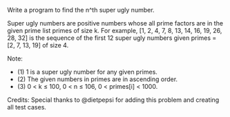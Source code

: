 Write a program to find the n^th super ugly number.

Super ugly numbers are positive numbers whose all prime factors are in the given prime list primes of size k. For example, [1, 2, 4, 7, 8, 13, 14, 16, 19, 26, 28, 32] is the sequence of the first 12 super ugly numbers given primes = [2, 7, 13, 19] of size 4.

Note:

- (1) 1 is a super ugly number for any given primes.
- (2) The given numbers in primes are in ascending order.
- (3) 0 < k ≤ 100, 0 < n ≤ 106, 0 < primes[i] < 1000.

Credits: Special thanks to @dietpepsi for adding this problem and creating all test cases.
